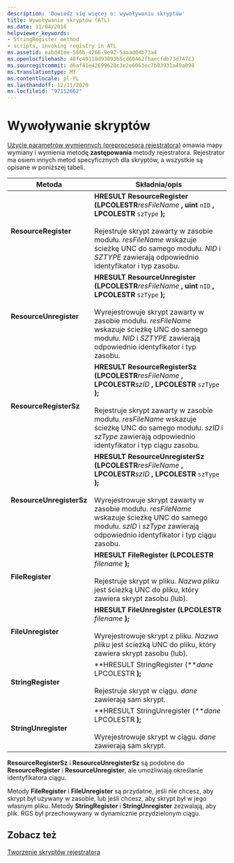 ```yaml
---
description: 'Dowiedz się więcej o: wywoływaniu skryptów'
title: Wywoływanie skryptów (ATL)
ms.date: 11/04/2016
helpviewer_keywords:
- StringRegister method
- scripts, invoking registry in ATL
ms.assetid: eabd41ee-586b-4266-9e92-5aaad04b73a4
ms.openlocfilehash: 48fc49118d93893b5cd60462fbaecfdb73d747c3
ms.sourcegitcommit: d6af41e42699628c3e2e6063ec7b03931a49a098
ms.translationtype: MT
ms.contentlocale: pl-PL
ms.lasthandoff: 12/11/2020
ms.locfileid: "97152662"
---
```

# <a name="invoking-scripts"></a>Wywoływanie skryptów

[Użycie parametrów wymiennych (preprocesora rejestratora)](../atl/using-replaceable-parameters-the-registrar-s-preprocessor.md) omawia mapy wymiany i wymienia metodę **zastępowania** metody rejestratora. Rejestrator ma osiem innych metod specyficznych dla skryptów, a wszystkie są opisane w poniższej tabeli.

|Metoda|Składnia/opis|
|------------|-------------------------|
|**ResourceRegister**|**HRESULT ResourceRegister (LPCOLESTR***resFileName* **, uint** `nID` **, LPCOLESTR** `szType` **);**      <br /><br /> Rejestruje skrypt zawarty w zasobie modułu. *resFileName* wskazuje ścieżkę UNC do samego modułu. *NID* i *SZTYPE* zawierają odpowiednio identyfikator i typ zasobu.|
|**ResourceUnregister**|**HRESULT ResourceUnregister (LPCOLESTR***resFileName* **, uint** `nID` **, LPCOLESTR** `szType` **);**      <br /><br /> Wyrejestrowuje skrypt zawarty w zasobie modułu. *resFileName* wskazuje ścieżkę UNC do samego modułu. *NID* i *SZTYPE* zawierają odpowiednio identyfikator i typ zasobu.|
|**ResourceRegisterSz**|**HRESULT ResourceRegisterSz (LPCOLESTR***resFileName* **, LPCOLESTR***szID* **, LPCOLESTR** `szType` **);**      <br /><br /> Rejestruje skrypt zawarty w zasobie modułu. *resFileName* wskazuje ścieżkę UNC do samego modułu. *szID* i *szType* zawierają odpowiednio identyfikator i typ ciągu zasobu.|
|**ResourceUnregisterSz**|**HRESULT ResourceUnregisterSz (LPCOLESTR***resFileName* **, LPCOLESTR***szID* **, LPCOLESTR** `szType` **);**      <br /><br /> Wyrejestrowuje skrypt zawarty w zasobie modułu. *resFileName* wskazuje ścieżkę UNC do samego modułu. *szID* i *szType* zawierają odpowiednio identyfikator i typ ciągu zasobu.|
|**FileRegister**|**HRESULT FileRegister (LPCOLESTR**  *filename*  **);**<br /><br /> Rejestruje skrypt w pliku. *Nazwa pliku* jest ścieżką UNC do pliku, który zawiera skrypt zasobu (lub).|
|**FileUnregister**|**HRESULT FileUnregister (LPCOLESTR**  *filename*  **);**<br /><br /> Wyrejestrowuje skrypt z pliku. *Nazwa pliku* jest ścieżką UNC do pliku, który zawiera skrypt zasobu (lub).|
|**StringRegister**|**HRESULT StringRegister (***dane* LPCOLESTR **);**    <br /><br /> Rejestruje skrypt w ciągu. *dane* zawierają sam skrypt.|
|**StringUnregister**|**HRESULT StringUnregister (***dane* LPCOLESTR **);**    <br /><br /> Wyrejestrowuje skrypt w ciągu. *dane* zawierają sam skrypt.|

**ResourceRegisterSz** i **ResourceUnregisterSz** są podobne do **ResourceRegister** i **ResourceUnregister**, ale umożliwiają określanie identyfikatora ciągu.

Metody **FileRegister** i **FileUnregister** są przydatne, jeśli nie chcesz, aby skrypt był używany w zasobie, lub jeśli chcesz, aby skrypt był w jego własnym pliku. Metody **StringRegister** i **StringUnregister** zezwalają, aby plik. RGS był przechowywany w dynamicznie przydzielonym ciągu.

## <a name="see-also"></a>Zobacz też

[Tworzenie skryptów rejestratora](../atl/creating-registrar-scripts.md)

